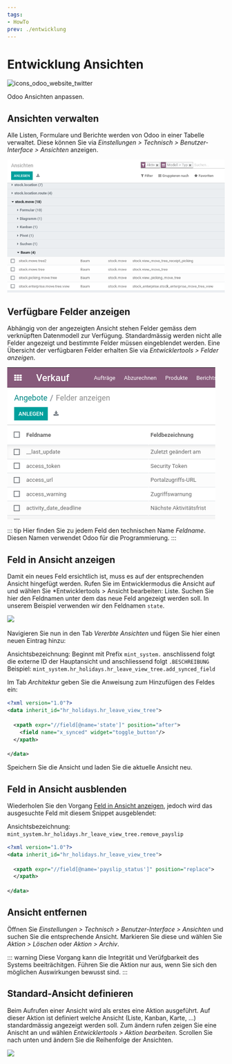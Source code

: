 ```yaml
---
tags:
- HowTo
prev: ./entwicklung
---
```

# Entwicklung Ansichten
![icons_odoo_website_twitter](assets/icons_odoo_website_twitter.png)

Odoo Ansichten anpassen.

## Ansichten verwalten

Alle Listen, Formulare und Berichte werden von Odoo in einer Tabelle verwaltet. Diese können Sie via *Einstellungen > Technisch > Benutzer-Interface > Ansichten* anzeigen. 

![](assets/Entwicklung%20Ansichten%20verwalten.png)

## Verfügbare Felder anzeigen

Abhängig von der angezeigten Ansicht stehen Felder gemäss dem verknüpften Datenmodell zur Verfügung. Standardmässig werden nicht alle Felder angezeigt und bestimmte Felder müssen eingeblendet werden. Eine Übersicht der verfügbaren Felder erhalten Sie via *Entwicklertools > Felder anzeigen*.

![](assets/Entwicklung%20Ansichten%20Felder.png)

::: tip
Hier finden Sie zu jedem Feld den technischen Name *Feldname*. Diesen Namen verwendet Odoo für die Programmierung.
:::

## Feld in Ansicht anzeigen

Damit ein neues Feld ersichtlich ist, muss es auf der entsprechenden Ansicht hingefügt werden. Rufen Sie im Entwicklermodus die Ansicht auf und wählen Sie *Entwicklertools > Ansicht bearbeiten: Liste. Suchen Sie hier den Feldnamen unter dem das neue Feld angezeigt werden soll. In unserem Beispiel verwenden wir den Feldnamen `state`.

![](assets/Entwicklung%20Feld%20hinzufügen.png)

Navigieren Sie nun in den Tab *Vererbte Ansichten* und fügen Sie hier einen neuen Eintrag hinzu:

Ansichtsbezeichnung: Beginnt mit Prefix `mint_system.` anschlissend folgt die externe ID der Hauptansicht und anschliessend folgt `.BESCHREIBUNG` Beispiel: `mint_system.hr_holidays.hr_leave_view_tree.add_synced_field`

Im Tab *Architektur* geben Sie die Anweisung zum Hinzufügen des Feldes ein:

```xml
<?xml version="1.0"?>
<data inherit_id="hr_holidays.hr_leave_view_tree">

  <xpath expr="//field[@name='state']" position="after">
    <field name="x_synced" widget="toggle_button"/>
  </xpath>

</data>
```

Speichern Sie die Ansicht und laden Sie die aktuelle Ansicht neu.

## Feld in Ansicht ausblenden

Wiederholen Sie den Vorgang [Feld in Ansicht anzeigen](#Feld%20in%20Ansicht%20anzeigen), jedoch wird das ausgesuchte Feld mit diesem Snippet ausgeblendet:

Ansichtsbezeichnung: `mint_system.hr_holidays.hr_leave_view_tree.remove_payslip`

```xml
<?xml version="1.0"?>
<data inherit_id="hr_holidays.hr_leave_view_tree">

  <xpath expr="//field[@name='payslip_status']" position="replace">
  </xpath>

</data>
```

## Ansicht entfernen

Öffnen Sie *Einstellungen > Technisch > Benutzer-Interface > Ansichten* und suchen Sie die entsprechende Ansicht. Markieren Sie diese und wählen Sie *Aktion > Löschen* oder *Aktion > Archiv*.

::: warning
Diese Vorgang kann die Integrität und Verüfgbarkeit des Systems beeiträchitgen. Führen Sie die Aktion nur aus, wenn Sie sich den möglichen Auswirkungen bewusst sind.
:::

## Standard-Ansicht definieren

Beim Aufrufen einer Ansicht wird als erstes eine Aktion ausgeführt. Auf dieser Aktion ist definiert welche Ansicht (Liste, Kanban, Karte, ...) standardmässig angezeigt werden soll. Zum ändern rufen zeigen Sie eine Anischt an und wählen *Entwicklertools > Aktion bearbeiten*. Scrollen Sie nach unten und ändern Sie die Reihenfolge der Ansichten.

![](assets/Ansicht%20Standard%20ändern.png)